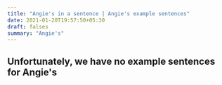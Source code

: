 ```yaml
---
title: "Angie's in a sentence | Angie's example sentences"
date: 2021-01-20T19:57:50+05:30
draft: falses
summary: "Angie's"
---
```

## Unfortunately, we have no example sentences for Angie's                 

